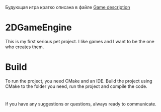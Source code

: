 Будующая игра кратко описана в файле [Game description](https://github.com/DarkVrat/2DGameEngine/blob/Game/Game%20description.pdf)

# 2DGameEngine

This is my first serious pet project. I like games and I want to be the one who creates them.

# Build
To run the project, you need CMake and an IDE.
Build the project using CMake to the folder you need, run the project and compile the code.

# 
If you have any suggestions or questions, always ready to communicate.
